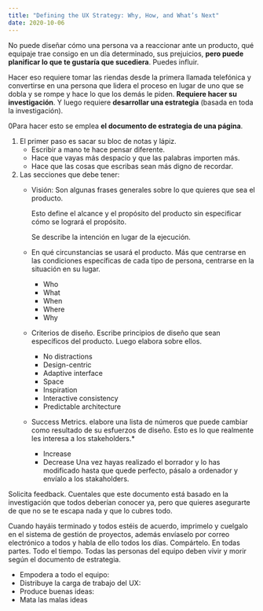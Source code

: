```yaml
---
title: "Defining the UX Strategy: Why, How, and What’s Next"
date: 2020-10-06
---
```


No puede diseñar cómo una persona va a reaccionar ante un producto, qué equipaje trae consigo en un día determinado, sus prejuicios, **pero puede planificar lo que te gustaría que sucediera**. Puedes influir.

Hacer eso requiere tomar las riendas desde la primera llamada telefónica y convertirse en una persona que lidera el proceso en lugar de uno que se dobla y se rompe y hace lo que los demás le piden. **Requiere hacer su investigación**. Y luego requiere **desarrollar una estrategia** (basada en toda la investigación).

0Para hacer esto se emplea **el documento de estrategia de una página**.
1. El primer paso es sacar su bloc de notas y lápiz.
    * Escribir a mano te hace pensar diferente. 
    * Hace que vayas más despacio y que las palabras importen más. 
    * Hace que las cosas que escribas sean más digno de recordar.
2. Las secciones que debe tener:
    * Visión: Son algunas frases generales sobre lo que quieres que sea el producto.
        
        Esto define el alcance y el propósito del producto sin especificar cómo se logrará el propósito.
       
        Se describe la intención en lugar de la ejecución.
    * En qué circunstancias se usará el producto. Más que centrarse en las condiciones específicas de cada tipo de persona, centrarse en la situación en su lugar.
    
      *  Who
      * What
      * When
      * Where
      * Why
    * Criterios de diseño. Escribe principios de diseño que sean específicos del producto. Luego elabora sobre ellos.
      * No distractions
      * Design-centric
      * Adaptive interface
      * Space 
      * Inspiration
      * Interactive consistency 
      * Predictable architecture
   * Success Metrics. elabore una lista de números que puede cambiar como resultado de su esfuerzos de diseño. Esto es lo que realmente les interesa a los stakeholders.*  
      * Increase
      * Decrease
Una vez hayas realizado el borrador y lo has modificado hasta que quede perfecto, pásalo a ordenador y envíalo a los stakaholders.

Solicita feedback. Cuentales que este documento está basado en la investigación que todos deberían conocer ya, pero que quieres asegurarte de que no se te escapa nada y que lo cubres todo. 

Cuando hayáis terminado y todos estéis de acuerdo, imprimelo y cuelgalo en el sistema de gestión de proyectos, además envíaselo por correo electrónico a todos y habla de ello todos los días. Compártelo. En todas partes. Todo el tiempo. Todas las personas del equipo deben vivir y morir según el documento de estrategia.

* Empodera a todo el equipo:
* Distribuye la carga de trabajo del UX:
* Produce buenas ideas:
* Mata las malas ideas



